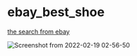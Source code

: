 # ebay_best_shoe


[the search from ebay](https://www.ebay.com/b/Mens-Shoes/93427?mag=1&Brand=New%2520Balance&_udlo=0&_fsrp=0&rt=nc&_sacat=93427&Features=Lightweight%7CComfort%7CPerformance&US%2520Shoe%2520Size=11&_udhi=150&LH_ItemCondition=1000%7C1500) 



![Screenshot from 2022-02-19 02-56-50](https://user-images.githubusercontent.com/99041001/154779492-900ced1a-ccb3-43f2-830c-476b62eb53e1.png)
